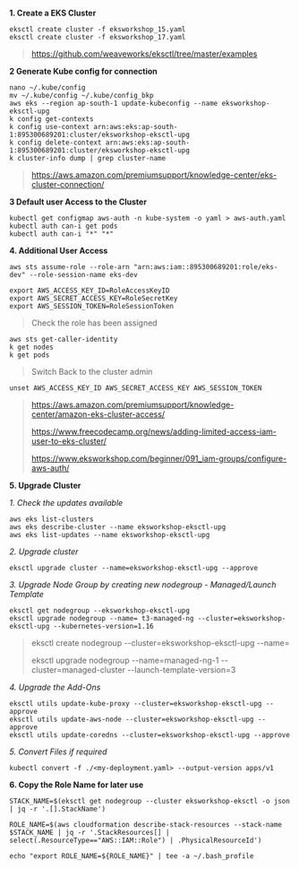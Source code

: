 
**1.  Create a EKS Cluster**

    eksctl create cluster -f eksworkshop_15.yaml    
    eksctl create cluster -f eksworkshop_17.yaml

> https://github.com/weaveworks/eksctl/tree/master/examples

**2 Generate Kube config for connection**

    nano ~/.kube/config
    mv ~/.kube/config ~/.kube/config_bkp
    aws eks --region ap-south-1 update-kubeconfig --name eksworkshop-eksctl-upg
    k config get-contexts
    k config use-context arn:aws:eks:ap-south-1:895300689201:cluster/eksworkshop-eksctl-upg
    k config delete-context arn:aws:eks:ap-south-1:895300689201:cluster/eksworkshop-eksctl-upg
    k cluster-info dump | grep cluster-name

> https://aws.amazon.com/premiumsupport/knowledge-center/eks-cluster-connection/

**3 Default user Access to the Cluster**

    kubectl get configmap aws-auth -n kube-system -o yaml > aws-auth.yaml
    kubectl auth can-i get pods
    kubectl auth can-i "*" "*"

**4. Additional User Access**

    aws sts assume-role --role-arn "arn:aws:iam::895300689201:role/eks-dev" --role-session-name eks-dev
    
    export AWS_ACCESS_KEY_ID=RoleAccessKeyID
    export AWS_SECRET_ACCESS_KEY=RoleSecretKey
    export AWS_SESSION_TOKEN=RoleSessionToken

> Check the role has been assigned

    aws sts get-caller-identity
    k get nodes
    k get pods

> Switch Back to the cluster admin

    unset AWS_ACCESS_KEY_ID AWS_SECRET_ACCESS_KEY AWS_SESSION_TOKEN

> https://aws.amazon.com/premiumsupport/knowledge-center/amazon-eks-cluster-access/
>
>  https://www.freecodecamp.org/news/adding-limited-access-iam-user-to-eks-cluster/
> 
>  https://www.eksworkshop.com/beginner/091_iam-groups/configure-aws-auth/
  

**5. Upgrade Cluster**

*1. Check the updates available*

    aws eks list-clusters    
    aws eks describe-cluster --name eksworkshop-eksctl-upg    
    aws eks list-updates --name eksworkshop-eksctl-upg

*2. Upgrade cluster*

    eksctl upgrade cluster --name=eksworkshop-eksctl-upg --approve

  
*3. Upgrade Node Group by creating new nodegroup - Managed/Launch Template*

    eksctl get nodegroup --eksworkshop-eksctl-upg
    eksctl upgrade nodegroup --name= t3-managed-ng --cluster=eksworkshop-eksctl-upg --kubernetes-version=1.16

  
> eksctl create nodegroup --cluster=eksworkshop-eksctl-upg
> --name=<newNodeGroupName>
> 
> eksctl upgrade nodegroup --name=managed-ng-1 --cluster=managed-cluster
> --launch-template-version=3

  
*4. Upgrade the Add-Ons*

    eksctl utils update-kube-proxy --cluster=eksworkshop-eksctl-upg --approve
    eksctl utils update-aws-node --cluster=eksworkshop-eksctl-upg --approve
    eksctl utils update-coredns --cluster=eksworkshop-eksctl-upg --approve
    
*5.  Convert Files if required*

    kubectl convert -f ./<my-deployment.yaml> --output-version apps/v1

  
**6. Copy the Role Name for later use**

    STACK_NAME=$(eksctl get nodegroup --cluster eksworkshop-eksctl -o json | jq -r '.[].StackName')
    
    ROLE_NAME=$(aws cloudformation describe-stack-resources --stack-name $STACK_NAME | jq -r '.StackResources[] | select(.ResourceType=="AWS::IAM::Role") | .PhysicalResourceId')
    
    echo "export ROLE_NAME=${ROLE_NAME}" | tee -a ~/.bash_profile

